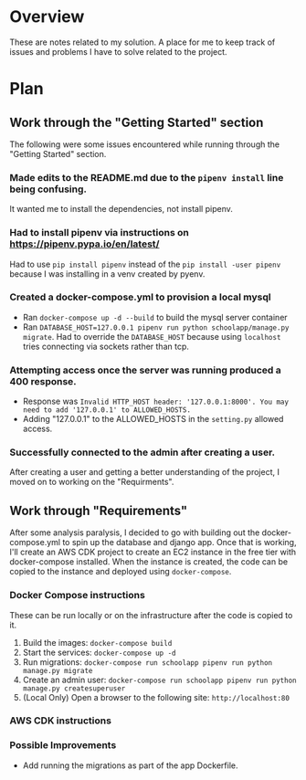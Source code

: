 # Overview
These are notes related to my solution. A place for me to keep track of issues and problems I have to solve related to the project.

# Plan
## Work through the "Getting Started" section
The following were some issues encountered while running through the "Getting Started" section.
### Made edits to the README.md due to the `pipenv install` line being confusing.
It wanted me to install the dependencies, not install pipenv.
### Had to install pipenv via instructions on https://pipenv.pypa.io/en/latest/
Had to use `pip install pipenv` instead of the `pip install -user pipenv` because I was installing in a venv created by pyenv.
### Created a docker-compose.yml to provision a local mysql
- Ran `docker-compose up -d --build` to build the mysql server container
- Ran `DATABASE_HOST=127.0.0.1 pipenv run python schoolapp/manage.py migrate`. Had to override the `DATABASE_HOST` because using `localhost` tries connecting via sockets rather than tcp.
### Attempting access once the server was running produced a 400 response.
- Response was `Invalid HTTP_HOST header: '127.0.0.1:8000'. You may need to add '127.0.0.1' to ALLOWED_HOSTS.`
- Adding "127.0.0.1" to the ALLOWED_HOSTS in the `setting.py` allowed access.
### Successfully connected to the admin after creating a user.
After creating a user and getting a better understanding of the project, I moved on to working on the "Requirments".

## Work through "Requirements"
After some analysis paralysis, I decided to go with building out the docker-compose.yml to spin up the database and django app. Once that is working, I'll create an AWS CDK project to create an EC2 instance in the free tier with docker-compose installed. When the instance is created, the code can be copied to the instance and deployed using `docker-compose`.

### Docker Compose instructions
These can be run locally or on the infrastructure after the code is copied to it.
1. Build the images: `docker-compose build`
1. Start the services: `docker-compose up -d`
1. Run migrations: `docker-compose run schoolapp pipenv run python manage.py migrate`
1. Create an admin user: `docker-compose run schoolapp pipenv run python manage.py createsuperuser`
1. (Local Only) Open a browser to the following site: `http://localhost:80`

### AWS CDK instructions

### Possible Improvements
- Add running the migrations as part of the app Dockerfile.
